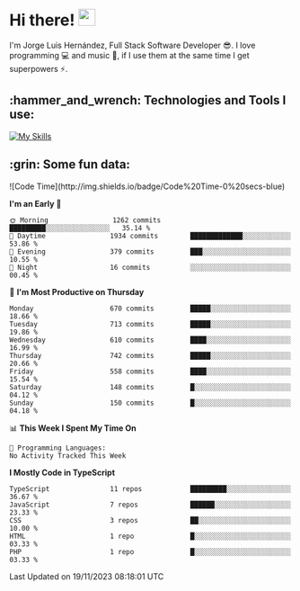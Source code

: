 <h1 align="left">
 <abc>
  <br>Hi there! <img src="https://user-images.githubusercontent.com/42378118/110234147-e3259600-7f4e-11eb-95be-0c4047144dea.gif" width="30"><br>
 </abc>
</h1>

I'm Jorge Luis Hernández, Full Stack Software Developer :sunglasses:. I love programming :computer: and music :musical_score:, if I use them at the same time I get superpowers :zap:. 


<h2 align="left">:hammer_and_wrench: Technologies and Tools I use:</h2>

[![My Skills](https://skillicons.dev/icons?i=js,ts,html,css,py,vue,react,next,nest,postgres,mysql)](https://skillicons.dev)

<h2 align="left">:grin: Some fun data:</h2>
<!--START_SECTION:waka-->
![Code Time](http://img.shields.io/badge/Code%20Time-0%20secs-blue)

**I'm an Early 🐤** 

```text
🌞 Morning                1262 commits        █████████░░░░░░░░░░░░░░░░   35.14 % 
🌆 Daytime                1934 commits        █████████████░░░░░░░░░░░░   53.86 % 
🌃 Evening                379 commits         ███░░░░░░░░░░░░░░░░░░░░░░   10.55 % 
🌙 Night                  16 commits          ░░░░░░░░░░░░░░░░░░░░░░░░░   00.45 % 
```
📅 **I'm Most Productive on Thursday** 

```text
Monday                   670 commits         █████░░░░░░░░░░░░░░░░░░░░   18.66 % 
Tuesday                  713 commits         █████░░░░░░░░░░░░░░░░░░░░   19.86 % 
Wednesday                610 commits         ████░░░░░░░░░░░░░░░░░░░░░   16.99 % 
Thursday                 742 commits         █████░░░░░░░░░░░░░░░░░░░░   20.66 % 
Friday                   558 commits         ████░░░░░░░░░░░░░░░░░░░░░   15.54 % 
Saturday                 148 commits         █░░░░░░░░░░░░░░░░░░░░░░░░   04.12 % 
Sunday                   150 commits         █░░░░░░░░░░░░░░░░░░░░░░░░   04.18 % 
```


📊 **This Week I Spent My Time On** 

```text
💬 Programming Languages: 
No Activity Tracked This Week
```

**I Mostly Code in TypeScript** 

```text
TypeScript               11 repos            █████████░░░░░░░░░░░░░░░░   36.67 % 
JavaScript               7 repos             ██████░░░░░░░░░░░░░░░░░░░   23.33 % 
CSS                      3 repos             ██░░░░░░░░░░░░░░░░░░░░░░░   10.00 % 
HTML                     1 repo              █░░░░░░░░░░░░░░░░░░░░░░░░   03.33 % 
PHP                      1 repo              █░░░░░░░░░░░░░░░░░░░░░░░░   03.33 % 
```




 Last Updated on 19/11/2023 08:18:01 UTC
<!--END_SECTION:waka-->
